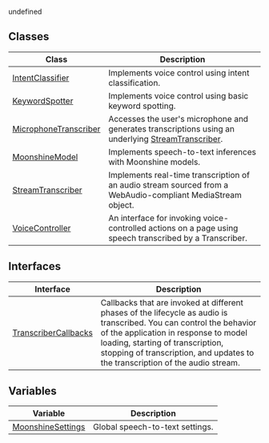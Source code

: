 undefined
## Classes

| Class | Description |
| ------ | ------ |
| [IntentClassifier](/docs/api/classes/intentclassifier) | Implements voice control using intent classification. |
| [KeywordSpotter](/docs/api/classes/keywordspotter) | Implements voice control using basic keyword spotting. |
| [MicrophoneTranscriber](/docs/api/classes/microphonetranscriber) | Accesses the user's microphone and generates transcriptions using an underlying [StreamTranscriber](/docs/api/classes/streamtranscriber). |
| [MoonshineModel](/docs/api/classes/moonshinemodel) | Implements speech-to-text inferences with Moonshine models. |
| [StreamTranscriber](/docs/api/classes/streamtranscriber) | Implements real-time transcription of an audio stream sourced from a WebAudio-compliant MediaStream object. |
| [VoiceController](/docs/api/classes/voicecontroller) | An interface for invoking voice-controlled actions on a page using speech transcribed by a Transcriber. |

## Interfaces

| Interface | Description |
| ------ | ------ |
| [TranscriberCallbacks](/docs/api/interfaces/transcribercallbacks) | Callbacks that are invoked at different phases of the lifecycle as audio is transcribed. You can control the behavior of the application in response to model loading, starting of transcription, stopping of transcription, and updates to the transcription of the audio stream. |

## Variables

| Variable | Description |
| ------ | ------ |
| [MoonshineSettings](/docs/api/variables/moonshinesettings) | Global speech-to-text settings. |

